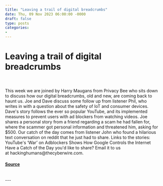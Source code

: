 ```yaml
---
title: "Leaving a trail of digital breadcrumbs"
date: Thu, 09 Nov 2023 06:00:00 -0000
draft: false
type: posts
categories: 
- 
---
```

# Leaving a trail of digital breadcrumbs

<br/>

<br/>
This week we are joined by Harry Maugans from Privacy Bee who sits down to discuss how our digital breadcrumbs, old and new, are coming back to haunt us. Joe and Dave discuss some follow up from listener Phil, who writes in with a question about the safety of IoT and consumer devices. Dave's story follows the ever so popular YouTube, and its implemented measures to prevent users with ad blockers from watching videos. Joe shares a personal story from a friend regarding a scam he had fallen for, where the scammer got personal information and threatened him, asking for $500. Our catch of the day comes from listener John who found a hilarious text conversation on reddit that he just had to share. Links to the stories: YouTube's ‘War’ on Adblockers Shows How Google Controls the Internet Have a Catch of the Day you'd like to share? Email it to us at hackinghumans@thecyberwire.com.

#### [Source](https://thecyberwire.com/podcasts/hacking-humans/265/notes)

<br/>
---
